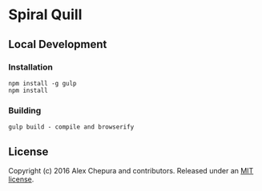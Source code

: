 # Spiral Quill

## Local Development

### Installation

    npm install -g gulp
    npm install

### Building

    gulp build - compile and browserify
    

## License

Copyright (c) 2016 Alex Chepura and contributors. Released under an [MIT license](https://github.com/spiral-modules/quill/blob/master/LICENSE).
